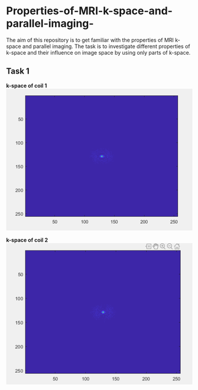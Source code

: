# Properties-of-MRI-k-space-and-parallel-imaging-
The aim of this repository is to get familiar with the properties of MRI k-space and parallel imaging. The task is to investigate different properties of k-space and their influence on image space by using only parts of k-space.

## Task 1

**k-space of coil 1**
![](Image_Plots/Task_1/1_k_space_coil1.png) 

**k-space of coil 2**
![](Image_Plots/Task_1/2_k_space_coil2.png)


